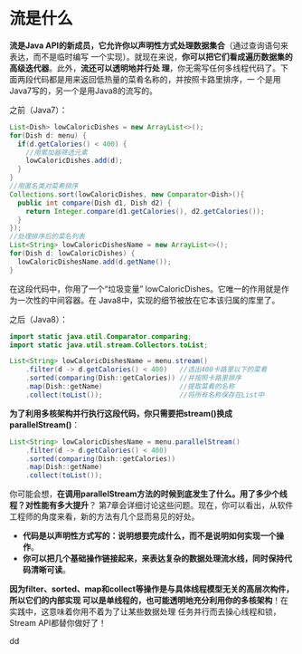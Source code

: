 流是什么
================================================================================
**流是Java API的新成员，它允许你以声明性方式处理数据集合**（通过查询语句来表达，而不是临时编写
一个实现）。就现在来说，**你可以把它们看成遍历数据集的高级迭代器**。此外，**流还可以透明地并行处
理**，你无需写任何多线程代码了。下面两段代码都是用来返回低热量的菜肴名称的，并按照卡路里排序，一
个是用Java7写的，另一个是用Java8的流写的。

之前（Java7）：
```java
List<Dish> lowCaloricDishes = new ArrayList<>();
for(Dish d: menu) {
  if(d.getCalories() < 400) {
    //用累加器筛选元素
    lowCaloricDishes.add(d);
  }
}
//用匿名类对菜希排序
Collections.sort(lowCaloricDishes, new Comparator<Dish>(){
  public int compare(Dish d1, Dish d2) {
    return Integer.compare(d1.getCalories(), d2.getCalories());
  }
});
//处理排序后的菜名列表
List<String> lowCaloricDishesName = new ArrayList<>();
for(Dish d: lowCaloricDishes) {
  lowCaloricDishesName.add(d.getName());
}
```
在这段代码中，你用了一个“垃圾变量” lowCaloricDishes。它唯一的作用就是作为一次性的中间容器。在
Java8中，实现的细节被放在它本该归属的库里了。

之后（Java8）：
```java
import static java.util.Comparator.comparing;
import static java.util.stream.Collectors.toList;

List<String> lowCaloricDishesName = menu.stream()
    .filter(d -> d.getCalories() < 400)   //选出400卡路里以下的菜肴
    .sorted(comparing(Dish::getCalories)) //并按照卡路里排序
    .map(Dish::getName)                   //提取菜肴的名称
    .collect(toList());                   //将所有名称保存在List中
```
**为了利用多核架构并行执行这段代码，你只需要把stream()换成parallelStream()**：
```java
List<String> lowCaloricDishesName = menu.parallelStream()
    .filter(d -> d.getCalories() < 400)  
    .sorted(comparing(Dish::getCalories))
    .map(Dish::getName)                  
    .collect(toList());
```
你可能会想，**在调用parallelStream方法的时候到底发生了什么。用了多少个线程？对性能有多大提升**？
第7章会详细讨论这些问题。现在，你可以看出，从软件工程师的角度来看，新的方法有几个显而易见的好处。
+ **代码是以声明性方式写的：说明想要完成什么，而不是说明如何实现一个操作**。
+ **你可以把几个基础操作链接起来，来表达复杂的数据处理流水线，同时保持代码清晰可读**。

**因为filter、sorted、map和collect等操作是与具体线程模型无关的高层次构件，所以它们的内部实现
可以是单线程的，也可能透明地充分利用你的多核架构**！在实践中，这意味着你用不着为了让某些数据处理
任务并行而去操心线程和锁，Stream API都替你做好了！



































dd
